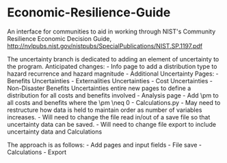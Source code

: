 # Economic-Resilience-Guide
An interface for communities to aid in working through NIST's Community Resilience Economic Decision Guide, http://nvlpubs.nist.gov/nistpubs/SpecialPublications/NIST.SP.1197.pdf

The uncertainty branch is dedicated to adding an element of uncertainty to the program. Anticipated changes:
    - Info page
        to add a distribution type to hazard recurrence and hazard magnitude
    - Additional Uncertainty Pages:
        - Benefits Uncertainties
        - Externalities Uncertainties
        - Cost Uncertainties
        - Non-Disaster Benefits Uncertainties
        entire new pages to define a distribution for all costs and benefits involved
    - Analysis page
        - Add \pm to all costs and benefits where the \pm \neq 0
    - Calculations.py
        - May need to restructure how data is held to maintain order as number of variables increases.
        - Will need to change the file read in/out of a save file so that uncertainty data can be saved.
        - Will need to change file export to include uncertainty data and Calculations

The approach is as follows:
    - Add pages and input fields
    - File save
    - Calculations
    - Export